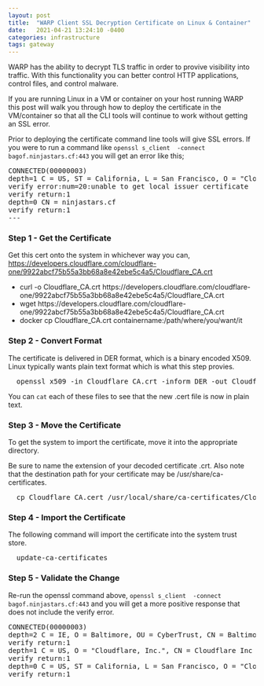 ```yaml
---
layout: post
title:  "WARP Client SSL Decryption Certificate on Linux & Container"
date:   2021-04-21 13:24:10 -0400
categories: infrastructure 
tags: gateway
---
```

<p>
WARP has the ability to decrypt TLS traffic in order to provive visibility into traffic. With this functionality you can better control HTTP applications, control files, and control malware.
</p>

<p>
If you are running Linux in a VM or container on your host running WARP this post will walk you through how to deploy the certificate in the VM/container so that all the CLI tools will continue to work without getting an SSL error.
</p>

<p>
Prior to deploying the certificate command line tools will give SSL errors. If you were to run a command like <code>openssl s_client  -connect bagof.ninjastars.cf:443</code> you will get an error like this;
</p>

<pre>
CONNECTED(00000003)
depth=1 C = US, ST = California, L = San Francisco, O = "Cloudflare, Inc.", OU = Gateway Intermediate ECC Certificate Authority
verify error:num=20:unable to get local issuer certificate
verify return:1
depth=0 CN = ninjastars.cf
verify return:1
---
</pre>

<h3>Step 1 - Get the Certificate</h3>

<p>
Get this cert onto the system in whichever way you can, <a href="https://developers.cloudflare.com/cloudflare-one/9922abcf75b55a3bb68a8e42ebe5c4a5/Cloudflare_CA.crt">https://developers.cloudflare.com/cloudflare-one/9922abcf75b55a3bb68a8e42ebe5c4a5/Cloudflare_CA.crt</a>
</p>
<ul>
 <li>curl -o Cloudflare_CA.crt https://developers.cloudflare.com/cloudflare-one/9922abcf75b55a3bb68a8e42ebe5c4a5/Cloudflare_CA.crt</li>
 <li>wget https://developers.cloudflare.com/cloudflare-one/9922abcf75b55a3bb68a8e42ebe5c4a5/Cloudflare_CA.crt</li>
 <li>docker cp Cloudflare_CA.crt containername:/path/where/you/want/it</li>
</ul>

<h3>Step 2 - Convert Format</h3>

<p>
The certificate is delivered in DER format, which is a binary encoded X509. Linux typically wants plain text format which is what this step provies.
</p>

<pre>
  openssl x509 -in Cloudflare_CA.crt -inform DER -out Cloudflare_CA.cert
</pre>

<p>
You can <code>cat</code> each of these files to see that the new .cert file is now in plain text.
</p>

<h3>Step 3 - Move the Certificate</h3>

<p>
To get the system to import the certificate, move it into the appropriate directory.
</p>

<p>
Be sure to name the extension of your decoded certificate .crt. Also note that the destination path for your certificate may be /usr/share/ca-certificates.
</p>

<pre>
  cp Cloudflare_CA.cert /usr/local/share/ca-certificates/CloudflareCA.crt
</pre>


<h3>Step 4 - Import the Certificate</h3>

<p>
The following command will import the certificate into the system trust store.
</p>

<pre>
  update-ca-certificates
</pre>


<h3>Step 5 - Validate the Change</h3>

<p>
Re-run the openssl command above, <code>openssl s_client  -connect bagof.ninjastars.cf:443</code> and you will get a more positive response that does not include the verify error.
</p>

<pre>
CONNECTED(00000003)
depth=2 C = IE, O = Baltimore, OU = CyberTrust, CN = Baltimore CyberTrust Root
verify return:1
depth=1 C = US, O = "Cloudflare, Inc.", CN = Cloudflare Inc ECC CA-3
verify return:1
depth=0 C = US, ST = California, L = San Francisco, O = "Cloudflare, Inc.", CN = bagof.ninjastars.cf
verify return:1
</pre>
<!-- Cloudflare Web Analytics --><script defer src='https://static.cloudflareinsights.com/beacon.min.js' data-cf-beacon='{"token": "3ff248322f9d497f8802ebf7d47130c1"}'></script><!-- End Cloudflare Web Analytics -->
